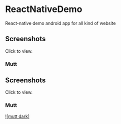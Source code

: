 # ReactNativeDemo
React-native demo android app for all kind of website

Screenshots
-----------

Click to view.

### Mutt

Screenshots
-----------

Click to view.

### Mutt

[![mutt dark]](https://github.com/pradeep4uhere/ReactNativeDemo/blob/master/screenshots/homePage.png)

